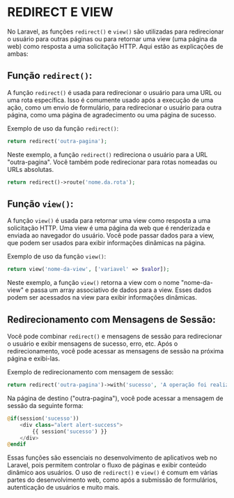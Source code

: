 # REDIRECT E VIEW
No Laravel, as funções `redirect()` e `view()` são utilizadas para redirecionar o usuário para outras páginas ou para retornar uma view (uma página da web) como resposta a uma solicitação HTTP. Aqui estão as explicações de ambas:

## Função `redirect()`:
A função `redirect()` é usada para redirecionar o usuário para uma URL ou uma rota específica. Isso é comumente usado após a execução de uma ação, como um envio de formulário, para redirecionar o usuário para outra página, como uma página de agradecimento ou uma página de sucesso.

Exemplo de uso da função `redirect()`:

```php
return redirect('outra-pagina');
```

Neste exemplo, a função `redirect()` redireciona o usuário para a URL "outra-pagina". Você também pode redirecionar para rotas nomeadas ou URLs absolutas.

```php
return redirect()->route('nome.da.rota');
```

## Função `view()`:
A função `view()` é usada para retornar uma view como resposta a uma solicitação HTTP. Uma view é uma página da web que é renderizada e enviada ao navegador do usuário. Você pode passar dados para a view, que podem ser usados para exibir informações dinâmicas na página.

Exemplo de uso da função `view()`:

```php
return view('nome-da-view', ['variavel' => $valor]);
```

Neste exemplo, a função `view()` retorna a view com o nome "nome-da-view" e passa um array associativo de dados para a view. Esses dados podem ser acessados na view para exibir informações dinâmicas.

## Redirecionamento com Mensagens de Sessão:
Você pode combinar `redirect()` e mensagens de sessão para redirecionar o usuário e exibir mensagens de sucesso, erro, etc. Após o redirecionamento, você pode acessar as mensagens de sessão na próxima página e exibi-las.

Exemplo de redirecionamento com mensagem de sessão:

```php
return redirect('outra-pagina')->with('sucesso', 'A operação foi realizada com sucesso.');
```

Na página de destino ("outra-pagina"), você pode acessar a mensagem de sessão da seguinte forma:

```php
@if(session('sucesso'))
    <div class="alert alert-success">
        {{ session('sucesso') }}
    </div>
@endif
```

Essas funções são essenciais no desenvolvimento de aplicativos web no Laravel, pois permitem controlar o fluxo de páginas e exibir conteúdo dinâmico aos usuários. O uso de `redirect()` e `view()` é comum em várias partes do desenvolvimento web, como após a submissão de formulários, autenticação de usuários e muito mais.